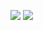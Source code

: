 <!---
[![](https://github.com/bertiewils/bertiewils/blob/master/generated/overview.svg)](https://github.com/bertiewils "bertiewils' Statistics")

[![](https://github.com/bertiewils/bertiewils/blob/master/generated/languages.svg)](https://github.com/bertiewils "bertiewils' Languages")
-->

![](https://raw.githubusercontent.com/bertiewils/github-stats/master/generated/languages.svg#gh-dark-mode-only)
![](https://raw.githubusercontent.com/bertiewils/github-stats/master/generated/languages.svg#gh-light-mode-only)

